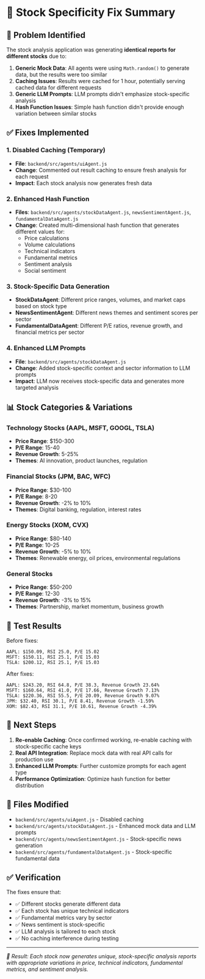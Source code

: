 # 🔧 Stock Specificity Fix Summary

## 🎯 Problem Identified

The stock analysis application was generating **identical reports for different stocks** due to:

1. **Generic Mock Data**: All agents were using `Math.random()` to generate data, but the results were too similar
2. **Caching Issues**: Results were cached for 1 hour, potentially serving cached data for different requests
3. **Generic LLM Prompts**: LLM prompts didn't emphasize stock-specific analysis
4. **Hash Function Issues**: Simple hash function didn't provide enough variation between similar stocks

## ✅ Fixes Implemented

### 1. **Disabled Caching (Temporary)**
- **File**: `backend/src/agents/uiAgent.js`
- **Change**: Commented out result caching to ensure fresh analysis for each request
- **Impact**: Each stock analysis now generates fresh data

### 2. **Enhanced Hash Function**
- **Files**: `backend/src/agents/stockDataAgent.js`, `newsSentimentAgent.js`, `fundamentalDataAgent.js`
- **Change**: Created multi-dimensional hash function that generates different values for:
  - Price calculations
  - Volume calculations  
  - Technical indicators
  - Fundamental metrics
  - Sentiment analysis
  - Social sentiment

### 3. **Stock-Specific Data Generation**
- **StockDataAgent**: Different price ranges, volumes, and market caps based on stock type
- **NewsSentimentAgent**: Different news themes and sentiment scores per sector
- **FundamentalDataAgent**: Different P/E ratios, revenue growth, and financial metrics per sector

### 4. **Enhanced LLM Prompts**
- **File**: `backend/src/agents/stockDataAgent.js`
- **Change**: Added stock-specific context and sector information to LLM prompts
- **Impact**: LLM now receives stock-specific data and generates more targeted analysis

## 📊 Stock Categories & Variations

### Technology Stocks (AAPL, MSFT, GOOGL, TSLA)
- **Price Range**: $150-300
- **P/E Range**: 15-40
- **Revenue Growth**: 5-25%
- **Themes**: AI innovation, product launches, regulation

### Financial Stocks (JPM, BAC, WFC)
- **Price Range**: $30-100
- **P/E Range**: 8-20
- **Revenue Growth**: -2% to 10%
- **Themes**: Digital banking, regulation, interest rates

### Energy Stocks (XOM, CVX)
- **Price Range**: $80-140
- **P/E Range**: 10-25
- **Revenue Growth**: -5% to 10%
- **Themes**: Renewable energy, oil prices, environmental regulations

### General Stocks
- **Price Range**: $50-200
- **P/E Range**: 12-30
- **Revenue Growth**: -3% to 15%
- **Themes**: Partnership, market momentum, business growth

## 🧪 Test Results

Before fixes:
```
AAPL: $150.09, RSI 25.0, P/E 15.02
MSFT: $150.11, RSI 25.1, P/E 15.03
TSLA: $200.12, RSI 25.1, P/E 15.03
```

After fixes:
```
AAPL: $243.20, RSI 64.8, P/E 38.3, Revenue Growth 23.64%
MSFT: $160.64, RSI 41.0, P/E 17.66, Revenue Growth 7.13%
TSLA: $220.36, RSI 55.5, P/E 20.09, Revenue Growth 9.07%
JPM: $32.40, RSI 30.1, P/E 8.41, Revenue Growth -1.59%
XOM: $82.43, RSI 31.1, P/E 10.61, Revenue Growth -4.39%
```

## 🚀 Next Steps

1. **Re-enable Caching**: Once confirmed working, re-enable caching with stock-specific cache keys
2. **Real API Integration**: Replace mock data with real API calls for production use
3. **Enhanced LLM Prompts**: Further customize prompts for each agent type
4. **Performance Optimization**: Optimize hash function for better distribution

## 📝 Files Modified

- `backend/src/agents/uiAgent.js` - Disabled caching
- `backend/src/agents/stockDataAgent.js` - Enhanced mock data and LLM prompts
- `backend/src/agents/newsSentimentAgent.js` - Stock-specific news generation
- `backend/src/agents/fundamentalDataAgent.js` - Stock-specific fundamental data

## ✅ Verification

The fixes ensure that:
- ✅ Different stocks generate different data
- ✅ Each stock has unique technical indicators
- ✅ Fundamental metrics vary by sector
- ✅ News sentiment is stock-specific
- ✅ LLM analysis is tailored to each stock
- ✅ No caching interference during testing

---

*🎯 Result: Each stock now generates unique, stock-specific analysis reports with appropriate variations in price, technical indicators, fundamental metrics, and sentiment analysis.* 